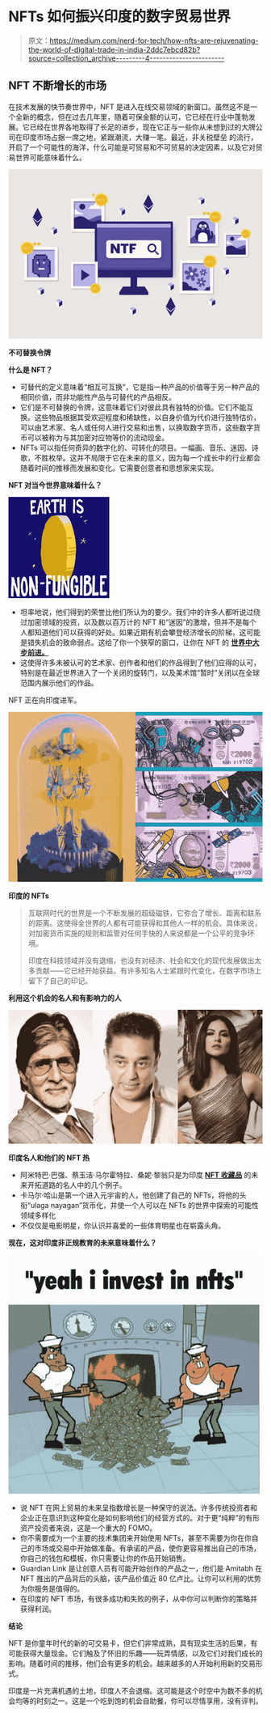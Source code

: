 # NFTs 如何振兴印度的数字贸易世界

> 原文：<https://medium.com/nerd-for-tech/how-nfts-are-rejuvenating-the-world-of-digital-trade-in-india-2ddc7ebcd82b?source=collection_archive---------4----------------------->

## NFT 不断增长的市场

在技术发展的快节奏世界中，NFT 是进入在线交易领域的新窗口。虽然这不是一个全新的概念，但在过去几年里，随着可保金额的认可，它已经在行业中蓬勃发展。它已经在世界各地取得了长足的进步，现在它正与一些你从未想到过的大牌公司在印度市场占据一席之地，紧跟潮流，大赚一笔。最近，非关税壁垒 的流行，开启了一个可能性的海洋，什么可能是可贸易和不可贸易的决定因素，以及它对贸易世界可能意味着什么。

![](img/d4b7b7736b95619d69bd2c16a40959bb.png)

**不可替换令牌**

**什么是 NFT？**

*   可替代的定义意味着“相互可互换”，它是指一种产品的价值等于另一种产品的相同价值，而非功能性产品与可替代的产品相反。
*   它们是不可替换的令牌，这意味着它们对彼此具有独特的价值。它们不能互换。这些物品根据其受欢迎程度和稀缺性，以自身价值为代价进行独特估价，可以由艺术家、名人或任何人进行交易和出售，以换取数字货币，这些数字货币可以被称为与其加密对应物等价的流动现金。
*   NFTs 可以指任何奇异的数字化的、可转化的项目。一幅画、音乐、迷因、诗歌，不胜枚举。这并不局限于它在未来的意义，因为每一个成长中的行业都会随着时间的推移而发展和变化。它需要创意者和思想家来实现。

**NFT 对当今世界意味着什么？**

![](img/63022b40fd0dd1539a56007021191d9b.png)

*   坦率地说，他们得到的荣誉比他们所认为的要少。我们中的许多人都听说过绕过加密领域的投资，以及数以百万计的 NFT 和“迷因”的激增，但并不是每个人都知道他们可以获得的好处。如果近期有机会攀登经济增长的阶梯，这可能是错失机会的致命弱点。这给了你一个狭窄的窗口，让你在 NFT 的 [**世界中大步前进。**](https://www.guardianlink.io/)
*   这使得许多未被认可的艺术家、创作者和他们的作品得到了他们应得的认可，特别是在最近世界进入了一个关闭的旋转门，以及美术馆“暂时”关闭以在全球范围内展示他们的作品。

NFT 正在向印度进军。

![](img/29d1e14294e6680d1b58d9f3c024d387.png)

**印度的 NFTs**

> 互联网时代的世界是一个不断发展的超级磁铁，它弥合了增长、距离和联系的距离。这使得全世界的人都有可能获得和其他人一样的机会。具体来说，对加密货币实施的规则和监管对任何手快的人来说都是一个公平的竞争环境。
> 
> 印度在科技领域并没有退缩，也没有对经济、社会和文化的现代发展做出太多贡献——它已经开始获益。有许多知名人士紧跟时代变化，在数字市场上留下了自己的印记。

**利用这个机会的名人和有影响力的人**

![](img/b0df32093ebf8461a35a3cbb23b1ec35.png)

**印度名人和他们的 NFT 热**

*   阿米特巴·巴强、蔡玉洁·马尔霍特拉、桑妮·黎翁只是为印度 [**NFT 收藏品**](https://www.beyondlife.club/) 的未来开拓道路的名人中的几个例子。
*   卡马尔·哈山是第一个进入元宇宙的人，他创建了自己的 NFTs，将他的头衔“ulaga nayagan”货币化，并使一个人可以在 NFTs 的世界中探索的可能性领域多样化
*   不仅仅是电影明星，你认识并喜爱的一些体育明星也在崭露头角。

**现在，这对印度非正规教育的未来意味着什么？**

![](img/d1e08d23c2cb7c8a2e46420e1b191fee.png)

*   说 NFT 在网上贸易的未来呈指数增长是一种保守的说法。许多传统投资者和企业正在意识到这种变化是如何影响他们的经营方式的。对于更“纯粹”的有形资产投资者来说，这是一个重大的 FOMO。
*   你不需要成为一个主要的技术集团来开始使用 NFTs，甚至不需要为你在你自己的市场或交易中开始做准备。有承诺的产品，使你更容易推出自己的市场，你自己的钱包和模板，你只需要让你的作品开始销售。
*   Guardian Link 是让创意人员有可能开始创作的产品之一，他们是 Amitabh 在 NFT 推出的产品背后的头脑，该产品价值近 80 亿卢比。让你可以利用的优势为你服务是值得的。
*   在印度的 NFT 市场，有很多成功和失败的例子，从中你可以判断你的策略并获得利润。

**结论**

NFT 是你童年时代的新的可交易卡，但它们非常成熟，具有现实生活的后果，有可能获得大量现金。它们触及了怀旧的乐趣——玩弄情感，以及它们对我们成长的影响。随着时间的推移，他们会有更多的机会。越来越多的人开始利用新的交易形式。

印度是一片充满机遇的土地，印度人不会退缩。这可能是这个时空中为数不多的机会均等的时刻之一。这是一个吃到饱的机会自助餐，你可以尽情享用，没有评判。